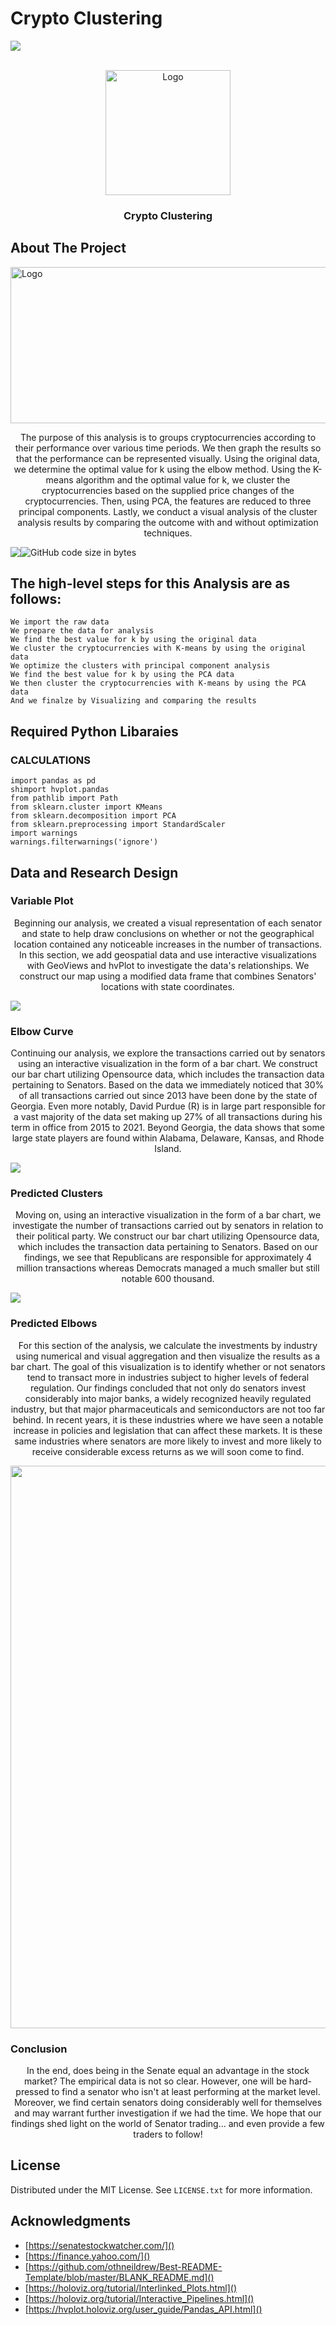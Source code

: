 # Crypto Clustering

<!-- Improved compatibility of back to top link: See: https://github.com/othneildrew/Best-README-Template/pull/73 -->
<a name=" Rental-Market-Data-San-Fran"></a>
<img src="https://github.com/Nievz/Project_One_Draft/blob/main/Images/Banner.png">

<!-- PROJECT LOGO -->
<br />
<div align="center">
  <a href="https://github.com/github_username/repo_name">
    <img src="https://github.com/Nievz/Project_One_Draft/blob/main/Images/senate logo.png" alt="Logo" width="200" height="200"> 
  </a>

<h3 align="center"> Crypto Clustering</h3>

</div>




<!-- ABOUT THE PROJECT -->
## About The Project

<img src="https://github.com/Nievz/Project_One_Draft/blob/main/Images/ezgif.com-gif-maker.gif" alt="Logo" width="1000" height="250">
  <p align="center">
    The purpose of this analysis is to groups cryptocurrencies according to their performance over various time periods. We then graph the results so that the performance can be represented visually. Using the original data, we determine the optimal value for k using the elbow method. Using the K-means algorithm and the optimal value for k, we cluster the cryptocurrencies based on the supplied price changes of the cryptocurrencies. Then, using PCA, the features are reduced to three principal components. Lastly, we conduct a visual analysis of the cluster analysis results by comparing the outcome with and without optimization techniques. 
  </p>

  <p align="center" style="display: flex;" >
<img src="https://img.shields.io/npm/l/express" />
<img alt="GitHub code size in bytes" src="https://img.shields.io/github/languages/code-size/tyleradammartinez/SIG-Dashboard-Application" />
</p>

## The high-level steps for this Analysis are as follows:
`We import the raw data` <br>
`We prepare the data for analysis`<br>
`We find the best value for k by using the original data` <br>
`We cluster the cryptocurrencies with K-means by using the original data` <br>
`We optimize the clusters with principal component analysis` <br>
`We find the best value for k by using the PCA data` <br>
`We then cluster the cryptocurrencies with K-means by using the PCA data` <br>
`And we finalze by Visualizing and comparing the results` <br>
    
## Required Python Libaraies

### CALCULATIONS
`import pandas as pd` <br>
`shimport hvplot.pandas`<br>
`from pathlib import Path` <br>
`from sklearn.cluster import KMeans` <br>
`from sklearn.decomposition import PCA` <br>
`from sklearn.preprocessing import StandardScaler` <br>
`import warnings` <br>
`warnings.filterwarnings('ignore')` <br>

<!-- GETTING STARTED -->
## Data and Research Design

### Variable Plot

  <p align="center">
    Beginning our analysis, we created a visual representation of each senator and state to help draw conclusions on whether or not the geographical location contained any noticeable increases in the number of transactions. In this section, we add geospatial data and use interactive visualizations with GeoViews and hvPlot to investigate the data's relationships. We construct our map using a modified data frame that combines Senators' locations with state coordinates.
  </p>

<img src="https://github.com/MRosan117/senator_trading_performance/blob/main/Images/Map.png"> 

### Elbow Curve

  <p align="center">
    Continuing our analysis, we explore the transactions carried out by senators using an interactive visualization  in the form of a bar chart. We construct our bar chart utilizing Opensource data, which includes the transaction data pertaining to Senators. Based on the data we immediately noticed that 30% of all transactions carried out since 2013 have been done by the state of Georgia. Even more notably, David Purdue (R) is in large part responsible for a vast majority of the data set making up 27% of all transactions during his term in office from 2015 to 2021. Beyond Georgia, the data shows that some large state players are found within Alabama, Delaware, Kansas, and Rhode Island.
  </p>

<img src="https://github.com/MRosan117/senator_trading_performance/blob/main/Images/bokeh_plot(1).png"> 

### Predicted Clusters

  <p align="center">
    Moving on, using an interactive visualization in the form of a bar chart, we investigate the number of transactions carried out by senators in relation to their political party. We construct our bar chart utilizing Opensource data, which includes the transaction data pertaining to Senators. Based on our findings, we see that Republicans are responsible for approximately 4 million transactions whereas Democrats managed a much smaller but still notable 600 thousand.
  </p>

<img src="https://github.com/MRosan117/senator_trading_performance/blob/main/Images/senate_plot.jpg"> 

### Predicted Elbows

  <p align="center">
    For this section of the analysis, we calculate the investments by industry using numerical and visual aggregation and then visualize the results as a bar chart. The goal of this visualization is to identify whether or not senators tend to transact more in industries subject to higher levels of federal regulation. Our findings concluded that not only do senators invest considerably into major banks, a widely recognized heavily regulated industry, but that major pharmaceuticals and semiconductors are not too far behind. In recent years, it is these industries where we have seen a notable increase in policies and legislation that can affect these markets. It is these same industries where senators are more likely to invest and more likely to receive considerable excess returns as we will soon come to find.
  </p>

<img src="https://github.com/MRosan117/senator_trading_performance/blob/main/Images/industry.png" width="900" height="900"> 

### Conclusion

  <p align="center">
    In the end, does being in the Senate equal an advantage in the stock market? The empirical data is not so clear. However, one will be hard-pressed to find a senator who isn't at least performing at the market level. Moreover, we find certain senators doing considerably well for themselves and may warrant further investigation if we had the time. We hope that our findings shed light on the world of Senator trading... and even provide a few traders to follow!
  </p>

<!-- LICENSE -->
## License

Distributed under the MIT License. See `LICENSE.txt` for more information.

<!-- ACKNOWLEDGMENTS -->
## Acknowledgments

* [https://senatestockwatcher.com/]()
* [https://finance.yahoo.com/]()
* [https://github.com/othneildrew/Best-README-Template/blob/master/BLANK_README.md]()
* [https://holoviz.org/tutorial/Interlinked_Plots.html]()
* [https://holoviz.org/tutorial/Interactive_Pipelines.html]()
* [https://hvplot.holoviz.org/user_guide/Pandas_API.html]()
  
